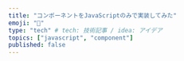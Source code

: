 ```yaml
---
title: "コンポーネントをJavaScriptのみで実装してみた"
emoji: "🦍"
type: "tech" # tech: 技術記事 / idea: アイデア
topics: ["javascript", "component"]
published: false
---
```

